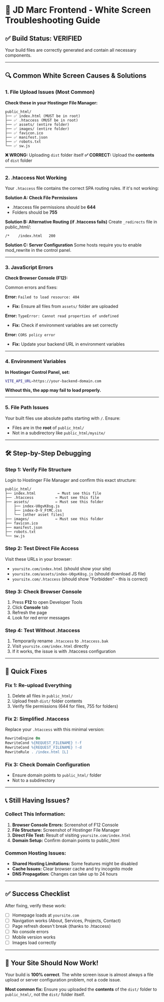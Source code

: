 # 🚨 JD Marc Frontend - White Screen Troubleshooting Guide

## ✅ Build Status: VERIFIED

Your build files are correctly generated and contain all necessary components.

---

## 🔍 Common White Screen Causes & Solutions

### **1. File Upload Issues (Most Common)**

**Check these in your Hostinger File Manager:**

```
public_html/
├── ✅ index.html (MUST be in root)
├── ✅ .htaccess (MUST be in root)
├── ✅ assets/ (entire folder)
├── ✅ images/ (entire folder)
├── ✅ favicon.ico
├── ✅ manifest.json
├── ✅ robots.txt
└── ✅ sw.js
```

**❌ WRONG:** Uploading `dist` folder itself
**✅ CORRECT:** Upload the **contents** of `dist` folder

---

### **2. .htaccess Not Working**

Your `.htaccess` file contains the correct SPA routing rules. If it's not working:

**Solution A: Check File Permissions**

- .htaccess file permissions should be **644**
- Folders should be **755**

**Solution B: Alternative Routing (if .htaccess fails)**
Create `_redirects` file in public_html/:

```
/*    /index.html   200
```

**Solution C: Server Configuration**
Some hosts require you to enable mod_rewrite in the control panel.

---

### **3. JavaScript Errors**

**Check Browser Console (F12):**

Common errors and fixes:

**Error:** `Failed to load resource: 404`

- **Fix:** Ensure all files from `assets/` folder are uploaded

**Error:** `TypeError: Cannot read properties of undefined`

- **Fix:** Check if environment variables are set correctly

**Error:** `CORS policy error`

- **Fix:** Update your backend URL in environment variables

---

### **4. Environment Variables**

**In Hostinger Control Panel, set:**

```bash
VITE_API_URL=https://your-backend-domain.com
```

**Without this, the app may fail to load properly.**

---

### **5. File Path Issues**

Your built files use absolute paths starting with `/`. Ensure:

- Files are in the **root** of `public_html/`
- Not in a subdirectory like `public_html/mysite/`

---

## 🛠️ Step-by-Step Debugging

### **Step 1: Verify File Structure**

Login to Hostinger File Manager and confirm this exact structure:

```
public_html/
├── index.html          ← Must see this file
├── .htaccess          ← Must see this file
├── assets/            ← Must see this folder
│   ├── index-U0gvK8sg.js
│   ├── index-D-V_FtMC.css
│   └── [other asset files]
├── images/            ← Must see this folder
├── favicon.ico
├── manifest.json
├── robots.txt
└── sw.js
```

### **Step 2: Test Direct File Access**

Visit these URLs in your browser:

- `yoursite.com/index.html` (should show your site)
- `yoursite.com/assets/index-U0gvK8sg.js` (should download JS file)
- `yoursite.com/.htaccess` (should show "Forbidden" - this is correct)

### **Step 3: Check Browser Console**

1. Press **F12** to open Developer Tools
2. Click **Console** tab
3. Refresh the page
4. Look for red error messages

### **Step 4: Test Without .htaccess**

1. Temporarily rename `.htaccess` to `.htaccess.bak`
2. Visit `yoursite.com/index.html` directly
3. If it works, the issue is with .htaccess configuration

---

## 🎯 Quick Fixes

### **Fix 1: Re-upload Everything**

1. Delete all files in `public_html/`
2. Upload fresh `dist/` folder contents
3. Verify file permissions (644 for files, 755 for folders)

### **Fix 2: Simplified .htaccess**

Replace your `.htaccess` with this minimal version:

```apache
RewriteEngine On
RewriteCond %{REQUEST_FILENAME} !-f
RewriteCond %{REQUEST_FILENAME} !-d
RewriteRule . /index.html [L]
```

### **Fix 3: Check Domain Configuration**

- Ensure domain points to `public_html/` folder
- Not to a subdirectory

---

## 📞 Still Having Issues?

### **Collect This Information:**

1. **Browser Console Errors:** Screenshot of F12 Console
2. **File Structure:** Screenshot of Hostinger File Manager
3. **Direct File Test:** Result of visiting `yoursite.com/index.html`
4. **Domain Setup:** Confirm domain points to public_html

### **Common Hosting Issues:**

- **Shared Hosting Limitations:** Some features might be disabled
- **Cache Issues:** Clear browser cache and try incognito mode
- **DNS Propagation:** Changes can take up to 24 hours

---

## ✅ Success Checklist

After fixing, verify these work:

- [ ] Homepage loads at `yoursite.com`
- [ ] Navigation works (About, Services, Projects, Contact)
- [ ] Page refresh doesn't break (thanks to .htaccess)
- [ ] No console errors
- [ ] Mobile version works
- [ ] Images load correctly

---

## 🚀 Your Site Should Now Work!

Your build is **100% correct**. The white screen issue is almost always a file upload or server configuration problem, not a code issue.

**Most common fix:** Ensure you uploaded the **contents** of the `dist/` folder to `public_html/`, not the `dist/` folder itself.

